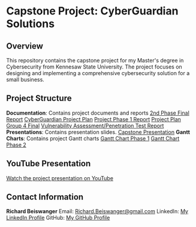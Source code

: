 # Capstone Project: CyberGuardian Solutions

## Overview
This repository contains the capstone project for my Master's degree in Cybersecurity from Kennesaw State University. The project focuses on designing and implementing a comprehensive cybersecurity solution for a small business.

## Project Structure
  **Documentation**: Contains project documents and reports
    [2nd Phase Final Report](Documentation/2nd_Phase_final_version.pdf)
    [CyberGuardian Project Plan](Documentation/CyberGuardian_ProjectPlan.docx)
    [Project Phase 1 Report](Documentation/CyberGuardian_Solutions_-_Phase_1_Project_Report.docx)
    [Project Plan Group 4 Final](Documentation/Project_Plan_Group_4_Final.docx)
    [Vulnerability Assessment/Penetration Test Report](Documentation/VA-PT_Report.docx)
  **Presentations**: Contains presentation slides.
    [Capstone Presentation](Presentations/CYBR_7910_Capstone_Presentation.pptx)
  **Gantt Charts**: Contains project Gantt charts
    [Gantt Chart Phase 1](GantCharts/GanttChartPhase1.xlsx)
    [Gantt Chart Phase 2](GantCharts/GanttChartPhase2.xlsx)

## YouTube Presentation
[Watch the project presentation on YouTube](https://www.youtube.com/watch?v=upkIcabdPdo)

## Contact Information
  **Richard Beiswanger**
  Email: Richard.Beiswanger@gmail.com
  LinkedIn: [My LinkedIn Profile](https://www.linkedin.com/in/RichardBeiswanger/)
  GitHub: [My GitHub Profile](http://github.com/RickCyberHub)
